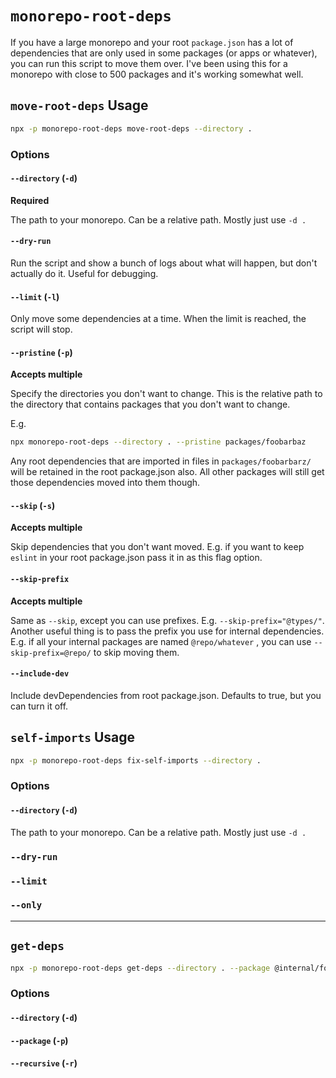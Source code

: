 # `monorepo-root-deps`

If you have a large monorepo and your root `package.json` has a lot of dependencies that are
only used in some packages (or apps or whatever), you can run this script to move them over.
I've been using this for a monorepo with close to 500 packages and it's working somewhat well.

## `move-root-deps` Usage

```bash
npx -p monorepo-root-deps move-root-deps --directory .
```

### Options

#### `--directory` (`-d`)

**Required**

The path to your monorepo. Can be a relative path. Mostly just use `-d .`

#### `--dry-run`

Run the script and show a bunch of logs about what will happen, but don't actually do it. Useful
for debugging.

#### `--limit` (`-l`)

Only move some dependencies at a time. When the limit is reached, the script will stop.

#### `--pristine` (`-p`)

**Accepts multiple**

Specify the directories you don't want to change. This is the relative path to the directory
that contains packages that you don't want to change.

E.g.

```bash
npx monorepo-root-deps --directory . --pristine packages/foobarbaz
```

Any root dependencies that are imported in files in `packages/foobarbarz/` will
be retained in the root package.json also. All other packages will still get
those dependencies moved into them though.

#### `--skip` (`-s`)

**Accepts multiple**

Skip dependencies that you don't want moved. E.g. if you want to keep `eslint` in your root package.json
pass it in as this flag option.

#### `--skip-prefix`

**Accepts multiple**

Same as `--skip`, except you can use prefixes. E.g. `--skip-prefix="@types/"`. Another useful thing
is to pass the prefix you use for internal dependencies. E.g. if all your internal packages are named
`@repo/whatever` , you can use `--skip-prefix=@repo/` to skip moving them.

#### `--include-dev`

Include devDependencies from root package.json. Defaults to true, but you can turn it off.

## `self-imports` Usage

```bash
npx -p monorepo-root-deps fix-self-imports --directory .
```

### Options

#### `--directory` (`-d`)

The path to your monorepo. Can be a relative path. Mostly just use `-d .`

### `--dry-run`

### `--limit`

### `--only`

---

## `get-deps`

```bash
npx -p monorepo-root-deps get-deps --directory . --package @internal/foo
```

### Options

#### `--directory` (`-d`)

#### `--package` (`-p`)

#### `--recursive` (`-r`)
